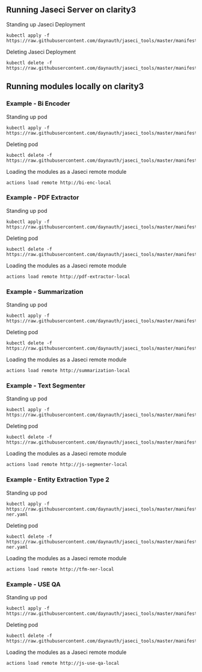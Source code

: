 ## Running Jaseci Server on clarity3
Standing up Jaseci Deployment
```
kubectl apply -f https://raw.githubusercontent.com/daynauth/jaseci_tools/master/manifests/jaseci.yaml
```

Deleting Jaseci Deployment
```
kubectl delete -f https://raw.githubusercontent.com/daynauth/jaseci_tools/master/manifests/jaseci.yaml
```

## Running modules locally on clarity3
### Example - Bi Encoder

Standing up pod
```
kubectl apply -f https://raw.githubusercontent.com/daynauth/jaseci_tools/master/manifests/local_modules/bi_enc.yaml
```

Deleting pod
```
kubectl delete -f https://raw.githubusercontent.com/daynauth/jaseci_tools/master/manifests/local_modules/bi_enc.yaml
```

Loading the modules as a Jaseci remote module
```
actions load remote http://bi-enc-local
```


### Example - PDF Extractor

Standing up pod
```
kubectl apply -f https://raw.githubusercontent.com/daynauth/jaseci_tools/master/manifests/local_modules/pdf_extractor.yaml
```

Deleting pod
```
kubectl delete -f https://raw.githubusercontent.com/daynauth/jaseci_tools/master/manifests/local_modules/pdf_extractor.yaml
```

Loading the modules as a Jaseci remote module
```
actions load remote http://pdf-extractor-local
```

### Example - Summarization

Standing up pod
```
kubectl apply -f https://raw.githubusercontent.com/daynauth/jaseci_tools/master/manifests/local_modules/summarization.yaml
```
Deleting pod
```
kubectl delete -f https://raw.githubusercontent.com/daynauth/jaseci_tools/master/manifests/local_modules/summarization.yaml
```

Loading the modules as a Jaseci remote module
```
actions load remote http://summarization-local
```

### Example - Text Segmenter

Standing up pod
```
kubectl apply -f https://raw.githubusercontent.com/daynauth/jaseci_tools/master/manifests/local_modules/text_segmenter.yaml
```
Deleting pod
```
kubectl delete -f https://raw.githubusercontent.com/daynauth/jaseci_tools/master/manifests/local_modules/text_segmenter.yaml
```

Loading the modules as a Jaseci remote module
```
actions load remote http://js-segmenter-local
```
### Example - Entity Extraction Type 2
Standing up pod
```
kubectl apply -f https://raw.githubusercontent.com/daynauth/jaseci_tools/master/manifests/local_modules/tfm-ner.yaml
```
Deleting pod
```
kubectl delete -f https://raw.githubusercontent.com/daynauth/jaseci_tools/master/manifests/local_modules/tfm-ner.yaml
```

Loading the modules as a Jaseci remote module
```
actions load remote http://tfm-ner-local
```
### Example - USE QA
Standing up pod
```
kubectl apply -f https://raw.githubusercontent.com/daynauth/jaseci_tools/master/manifests/local_modules/use_qa.yaml
```
Deleting pod
```
kubectl delete -f https://raw.githubusercontent.com/daynauth/jaseci_tools/master/manifests/local_modules/use_qa.yaml
```

Loading the modules as a Jaseci remote module
```
actions load remote http://js-use-qa-local
```